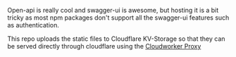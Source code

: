 Open-api is really cool and swagger-ui is awesome, but hosting it is a bit tricky as most npm packages don't support all the swagger-ui features such as authentication.

This repo uploads the static files to Cloudflare KV-Storage so that they can be served directly through cloudflare using the [Cloudworker Proxy](https://www.npmjs.com/package/cloudworker-proxy)
